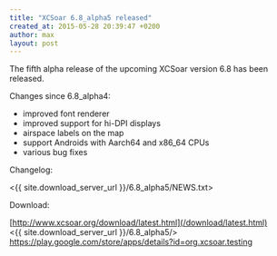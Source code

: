 ```yaml
---
title: "XCSoar 6.8_alpha5 released"
created_at: 2015-05-28 20:39:47 +0200
author: max
layout: post
---
```


The fifth alpha release of the upcoming XCSoar version 6.8 has been released.

Changes since 6.8_alpha4:

* improved font renderer
* improved support for hi-DPI displays
* airspace labels on the map
* support Androids with Aarch64 and x86_64 CPUs
* various bug fixes

Changelog:

  <{{ site.download_server_url }}/6.8_alpha5/NEWS.txt>

Download:

 [http://www.xcsoar.org/download/latest.html](/download/latest.html)  
 <{{ site.download_server_url }}/6.8_alpha5/>  
 <https://play.google.com/store/apps/details?id=org.xcsoar.testing>
